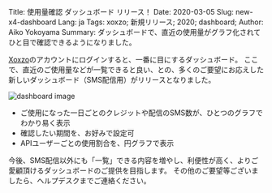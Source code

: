 Title: 使用量確認 ダッシュボード リリース！
Date: 2020-03-05
Slug: new-x4-dashboard
Lang: ja
Tags: xoxzo; 新規リリース; 2020; dashboard;
Author: Aiko Yokoyama
Summary: ダッシュボードで、直近の使用量がグラフ化されてひと目で確認できるようになりました。


[Xoxzo](https://www.xoxzo.com/ja/)のアカウントにログインすると、一番に目にするダッシュボード。
ここで、直近のご使用量などが一覧できると良い、との、多くのご要望にお応えした新しいダッシュボード（SMS配信用）がリリースとなりました。

![dashboard image](/images/dashboard-ja.jpg)

- ご使用になった一日ごとのクレジットや配信のSMS数が、ひとつのグラフでわかり易く表示
- 確認したい期間を、お好みで設定可
- APIユーザーごとの使用割合を、円グラフで表示

今後、SMS配信以外にも「一覧」できる内容を増やし、利便性が高く、よりご愛顧頂けるダッシュボードのご提供を目指します。
その他のご要望等ございましたら、ヘルプデスクまでご連絡ください。

